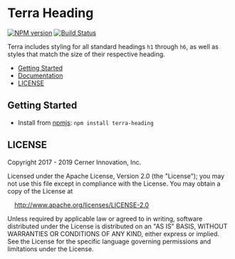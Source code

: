 # Terra Heading


[![NPM version](https://badgen.net/npm/v/terra-heading)](https://www.npmjs.org/package/terra-heading)
[![Build Status](https://badgen.net/travis/cerner/terra-core)](https://travis-ci.com/cerner/terra-core)

Terra includes styling for all standard headings `h1` through `h6`, as well as styles that match the size of their respective heading.

- [Getting Started](#getting-started)
- [Documentation](https://github.com/cerner/terra-core/tree/master/packages/terra-heading/docs)
- [LICENSE](#license)

## Getting Started

- Install from [npmjs](https://www.npmjs.com): `npm install terra-heading`

## LICENSE

Copyright 2017 - 2019 Cerner Innovation, Inc.

Licensed under the Apache License, Version 2.0 (the "License"); you may not use this file except in compliance with the License. You may obtain a copy of the License at

&nbsp;&nbsp;&nbsp;&nbsp;http://www.apache.org/licenses/LICENSE-2.0

Unless required by applicable law or agreed to in writing, software distributed under the License is distributed on an "AS IS" BASIS, WITHOUT WARRANTIES OR CONDITIONS OF ANY KIND, either express or implied. See the License for the specific language governing permissions and limitations under the License.
